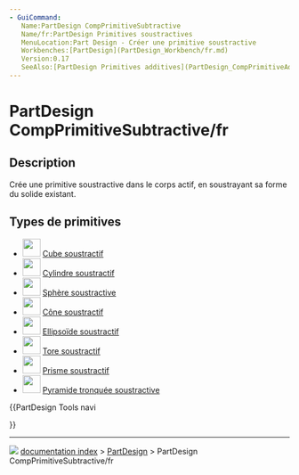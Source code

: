 ```yaml
---
- GuiCommand:
   Name:PartDesign CompPrimitiveSubtractive
   Name/fr:PartDesign Primitives soustractives
   MenuLocation:Part Design - Créer une primitive soustractive
   Workbenches:[PartDesign](PartDesign_Workbench/fr.md)
   Version:0.17
   SeeAlso:[PartDesign Primitives additives](PartDesign_CompPrimitiveAdditive/fr.md)
---
```


# PartDesign CompPrimitiveSubtractive/fr

## Description

Crée une primitive soustractive dans le corps actif, en soustrayant sa forme du solide existant.

## Types de primitives 

-   <img alt="" src=images/PartDesign_SubtractiveBox.svg  style="width:32px;"> [Cube soustractif](PartDesign_SubtractiveBox/fr.md)
-   <img alt="" src=images/PartDesign_SubtractiveCylinder.svg  style="width:32px;"> [Cylindre soustractif](PartDesign_SubtractiveCylinder/fr.md)
-   <img alt="" src=images/PartDesign_SubtractiveSphere.svg  style="width:32px;"> [Sphère soustractive](PartDesign_SubtractiveSphere/fr.md)
-   <img alt="" src=images/PartDesign_SubtractiveCone.svg  style="width:32px;"> [Cône soustractif](PartDesign_SubtractiveCone/fr.md)
-   <img alt="" src=images/PartDesign_SubtractiveEllipsoid.svg  style="width:32px;"> [Ellipsoïde soustractif](PartDesign_SubtractiveEllipsoid/fr.md)
-   <img alt="" src=images/PartDesign_SubtractiveTorus.svg  style="width:32px;"> [Tore soustractif](PartDesign_SubtractiveTorus/fr.md)
-   <img alt="" src=images/PartDesign_SubtractivePrism.svg  style="width:32px;"> [Prisme soustractif](PartDesign_SubtractivePrism/fr.md)
-   <img alt="" src=images/PartDesign_SubtractiveWedge.svg  style="width:32px;"> [Pyramide tronquée soustractive](PartDesign_SubtractiveWedge/fr.md)





{{PartDesign Tools navi

}}



---
![](images/Button_right.svg) [documentation index](../README.md) > [PartDesign](PartDesign_Workbench.md) > PartDesign CompPrimitiveSubtractive/fr
